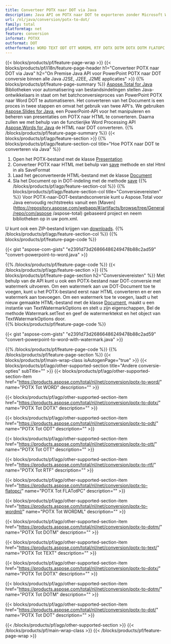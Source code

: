 ```yaml
---
title: Converteer POTX naar DOT via Java
description: Java API om POTX naar DOT te exporteren zonder Microsoft Word of PowerPoint te gebruiken
url: /nl/java/conversion/potx-to-dot/
family: total
platformtag: net
feature: conversion
informat: POTXX
outformat: DOT
otherformats: WORD TEXT ODT OTT WORDML RTF DOTX DOTM DOTX DOTM FLATOPC DOT
---
```

{{< blocks/products/pf/feature-page-wrap >}}
{{< blocks/products/pf/i18n/feature-page-header h1="Converteer POTX naar DOT via Java" h2="On Premise Java API voor PowerPoint POTX naar DOT conversie binnen alle Java J2SE, J2EE, J2ME applicaties" >}}
{{% blocks/products/pf/feature-page-summary %}}
[Aspose.Total for Java](https://products.aspose.com/total/java/) Bibliotheken voor automatisering van bestandsindelingen stellen Java-ontwikkelaars in staat om het batchconversieproces van PowerPoint POTX naar Word DOT te automatiseren. Het converteren van het Document is een proces in twee stappen en omvat het gebruik van twee API's. We gebruiken [Aspose.Slides for Java](https://products.aspose.com/slides/java/), een PowerPoint-API voor het manipuleren en beheren van presentaties om POTX naar HTML te converteren. Daarna zullen we met behulp van de functierijke Word Processing API [Aspose.Words for Java](https://products.aspose.com/words/java/) de HTML naar DOT converteren.
{{% /blocks/products/pf/feature-page-summary  %}}
{{< blocks/products/pf/agp/feature-section >}}
{{% blocks/products/pf/agp/feature-section-col title="Hoe POTX naar DOT te converteren via Java" %}}
1. Open het POTX-bestand met de klasse [Presentation](https://apireference.aspose.com/slides/java/com.aspose.slides/Presentation)
2. Converteer POTX naar HTML met behulp van [save](https://apireference.aspose.com/slides/java/com.aspose.slides/Presentation#save-java.lang.String-int-com.aspose.slides.ISaveOptions-) methode en stel Html in als SaveFormat
3. Laad het geconverteerde HTML-bestand met de klasse [Document](https://apireference.aspose.com/words/java/com.aspose.words/Document)
4. Sla het Document op in DOT-indeling met de methode [save](https://apireference.aspose.com/words/java/com.aspose.words/Document#save(java.lang.String,int))
{{% /blocks/products/pf/agp/feature-section-col %}}
{{% blocks/products/pf/agp/feature-section-col title="Conversievereisten" %}}
Voor POTX-naar-DOT-bestandsconversie kunt u Aspose.Total voor Java eenvoudig rechtstreeks vanuit een [Maven](https://repository.aspose.com/webapp/#/artifacts/browse/tree/General/repo/com/aspose /aspose-total) gebaseerd project en neem bibliotheken op in uw pom.xml.

U kunt ook een ZIP-bestand krijgen van [downloads](https://downloads.aspose.com/total/java).
{{% /blocks/products/pf/agp/feature-section-col %}}
{{% blocks/products/pf/feature-page-code %}}

{{< gist "aspose-com-gists" "e2391d73d26866486249478b88c2ad59" "convert-powerpoint-to-word.java" >}}


{{% /blocks/products/pf/feature-page-code %}}
{{< /blocks/products/pf/agp/feature-section >}}
{{% blocks/products/pf/feature-page-section  h2="Conversievereisten" %}}
Met behulp van de API kunt u ook een POTX-bestand naar DOT-conversie met watermerk uitvoeren. Om een watermerk aan uw DOT-Document toe te voegen, kunt u het POTX-bestand eerst naar HTML converteren en er een watermerk aan toevoegen. Om een watermerk toe te voegen, laadt u het nieuw gemaakte HTML-bestand met de klasse [Document](https://apireference.aspose.com/words/java/com.aspose.words/Document), maakt u een instantie van TextWatermarkOptions en stelt u zijn eigenschappen, Bel de methode Watermark.setText en geef de watermerktekst en het object van TextWatermarkOptions door.  
{{% blocks/products/pf/feature-page-code %}}

{{< gist "aspose-com-gists" "e2391d73d26866486249478b88c2ad59" "convert-powerpoint-to-word-with-watermark.java" >}}

{{% /blocks/products/pf/feature-page-code  %}}
{{% /blocks/products/pf/feature-page-section %}}
{{< blocks/products/pf/main-wrap-class isAutogenPage="true" >}}
{{< blocks/products/pf/agp/other-supported-section title="Andere conversie-opties" subTitle="" >}}
{{< blocks/products/pf/agp/other-supported-section-item href="https://products.aspose.com/total/nl/net/conversion/potx-to-word/" name="POTX Tot WORD" description="" >}}

{{< blocks/products/pf/agp/other-supported-section-item href="https://products.aspose.com/total/nl/net/conversion/potx-to-dotx/" name="POTX Tot DOTX" description="" >}}

{{< blocks/products/pf/agp/other-supported-section-item href="https://products.aspose.com/total/nl/net/conversion/potx-to-odt/" name="POTX Tot ODT" description="" >}}

{{< blocks/products/pf/agp/other-supported-section-item href="https://products.aspose.com/total/nl/net/conversion/potx-to-ott/" name="POTX Tot OTT" description="" >}}

{{< blocks/products/pf/agp/other-supported-section-item href="https://products.aspose.com/total/nl/net/conversion/potx-to-rtf/" name="POTX Tot RTF" description="" >}}

{{< blocks/products/pf/agp/other-supported-section-item href="https://products.aspose.com/total/nl/net/conversion/potx-to-flatopc/" name="POTX Tot FLATotPC" description="" >}}

{{< blocks/products/pf/agp/other-supported-section-item href="https://products.aspose.com/total/nl/net/conversion/potx-to-wordml/" name="POTX Tot WORDML" description="" >}}

{{< blocks/products/pf/agp/other-supported-section-item href="https://products.aspose.com/total/nl/net/conversion/potx-to-dotm/" name="POTX Tot DOTM" description="" >}}

{{< blocks/products/pf/agp/other-supported-section-item href="https://products.aspose.com/total/nl/net/conversion/potx-to-text/" name="POTX Tot TEXT" description="" >}}

{{< blocks/products/pf/agp/other-supported-section-item href="https://products.aspose.com/total/nl/net/conversion/potx-to-dotx/" name="POTX Tot DOTX" description="" >}}

{{< blocks/products/pf/agp/other-supported-section-item href="https://products.aspose.com/total/nl/net/conversion/potx-to-dotm/" name="POTX Tot DOTM" description="" >}}

{{< blocks/products/pf/agp/other-supported-section-item href="https://products.aspose.com/total/nl/net/conversion/potx-to-dot/" name="POTX Tot DOT" description="" >}}


{{< /blocks/products/pf/agp/other-supported-section >}}
{{< /blocks/products/pf/main-wrap-class >}}
{{< /blocks/products/pf/feature-page-wrap >}}